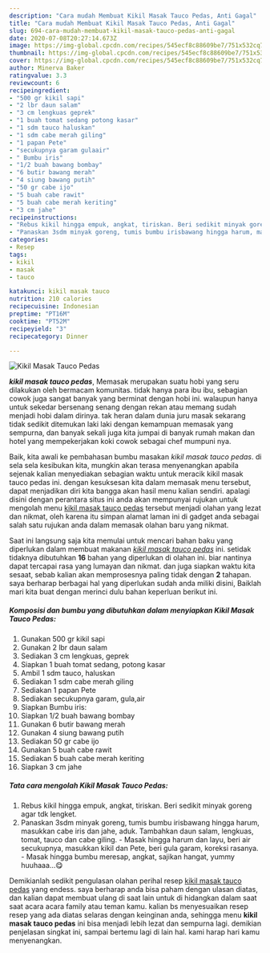```yaml
---
description: "Cara mudah Membuat Kikil Masak Tauco Pedas, Anti Gagal"
title: "Cara mudah Membuat Kikil Masak Tauco Pedas, Anti Gagal"
slug: 694-cara-mudah-membuat-kikil-masak-tauco-pedas-anti-gagal
date: 2020-07-08T20:27:14.673Z
image: https://img-global.cpcdn.com/recipes/545ecf8c88609be7/751x532cq70/kikil-masak-tauco-pedas-foto-resep-utama.jpg
thumbnail: https://img-global.cpcdn.com/recipes/545ecf8c88609be7/751x532cq70/kikil-masak-tauco-pedas-foto-resep-utama.jpg
cover: https://img-global.cpcdn.com/recipes/545ecf8c88609be7/751x532cq70/kikil-masak-tauco-pedas-foto-resep-utama.jpg
author: Minerva Baker
ratingvalue: 3.3
reviewcount: 6
recipeingredient:
- "500 gr kikil sapi"
- "2 lbr daun salam"
- "3 cm lengkuas geprek"
- "1 buah tomat sedang potong kasar"
- "1 sdm tauco haluskan"
- "1 sdm cabe merah giling"
- "1 papan Pete"
- "secukupnya garam gulaair"
- " Bumbu iris"
- "1/2 buah bawang bombay"
- "6 butir bawang merah"
- "4 siung bawang putih"
- "50 gr cabe ijo"
- "5 buah cabe rawit"
- "5 buah cabe merah keriting"
- "3 cm jahe"
recipeinstructions:
- "Rebus kikil hingga empuk, angkat, tiriskan. Beri sedikit minyak goreng agar tdk lengket."
- "Panaskan 3sdm minyak goreng, tumis bumbu irisbawang hingga harum, masukkan cabe iris dan jahe, aduk. Tambahkan daun salam, lengkuas, tomat, tauco dan cabe giling. Masak hingga harum dan layu, beri air secukupnya, masukkan kikil dan Pete, beri gula garam, koreksi rasanya. Masak hingga bumbu meresap, angkat, sajikan hangat, yummy huuhaaa...😋"
categories:
- Resep
tags:
- kikil
- masak
- tauco

katakunci: kikil masak tauco 
nutrition: 210 calories
recipecuisine: Indonesian
preptime: "PT16M"
cooktime: "PT52M"
recipeyield: "3"
recipecategory: Dinner

---
```



![Kikil Masak Tauco Pedas](https://img-global.cpcdn.com/recipes/545ecf8c88609be7/751x532cq70/kikil-masak-tauco-pedas-foto-resep-utama.jpg)

<b><i>kikil masak tauco pedas</i></b>, Memasak merupakan suatu hobi yang seru dilakukan oleh bermacam komunitas. tidak hanya para ibu ibu, sebagian cowok juga sangat banyak yang berminat dengan hobi ini. walaupun hanya untuk sekedar bersenang senang dengan rekan atau memang sudah menjadi hobi dalam dirinya. tak heran dalam dunia juru masak sekarang tidak sedikit ditemukan laki laki dengan kemampuan memasak yang sempurna, dan banyak sekali juga kita jumpai di banyak rumah makan dan hotel yang mempekerjakan koki cowok sebagai chef mumpuni nya.

Baik, kita awali ke pembahasan bumbu masakan <i>kikil masak tauco pedas</i>. di sela sela kesibukan kita, mungkin akan terasa menyenangkan apabila sejenak kalian menyediakan sebagian waktu untuk meracik kikil masak tauco pedas ini. dengan kesuksesan kita dalam memasak menu tersebut, dapat menjadikan diri kita bangga akan hasil menu kalian sendiri. apalagi disini dengan perantara situs ini anda akan mempunyai rujukan untuk mengolah menu <u>kikil masak tauco pedas</u> tersebut menjadi olahan yang lezat dan nikmat, oleh karena itu simpan alamat laman ini di gadget anda sebagai salah satu rujukan anda dalam memasak olahan baru yang nikmat.




Saat ini langsung saja kita memulai untuk mencari bahan baku yang diperlukan dalam membuat makanan <u><i>kikil masak tauco pedas</i></u> ini. setidak tidaknya dibutuhkan <b>16</b> bahan yang diperlukan di olahan ini. biar nantinya dapat tercapai rasa yang lumayan dan nikmat. dan juga siapkan waktu kita sesaat, sebab kalian akan memprosesnya paling tidak dengan <b>2</b> tahapan. saya berharap berbagai hal yang diperlukan sudah anda miliki disini, Baiklah mari kita buat dengan merinci dulu bahan keperluan berikut ini.

<!--inarticleads1-->

##### Komposisi dan bumbu yang dibutuhkan dalam menyiapkan Kikil Masak Tauco Pedas:

1. Gunakan 500 gr kikil sapi
1. Gunakan 2 lbr daun salam
1. Sediakan 3 cm lengkuas, geprek
1. Siapkan 1 buah tomat sedang, potong kasar
1. Ambil 1 sdm tauco, haluskan
1. Sediakan 1 sdm cabe merah giling
1. Sediakan 1 papan Pete
1. Sediakan secukupnya garam, gula,air
1. Siapkan  Bumbu iris:
1. Siapkan 1/2 buah bawang bombay
1. Gunakan 6 butir bawang merah
1. Gunakan 4 siung bawang putih
1. Sediakan 50 gr cabe ijo
1. Gunakan 5 buah cabe rawit
1. Sediakan 5 buah cabe merah keriting
1. Siapkan 3 cm jahe




<!--inarticleads2-->

##### Tata cara mengolah Kikil Masak Tauco Pedas:

1. Rebus kikil hingga empuk, angkat, tiriskan. Beri sedikit minyak goreng agar tdk lengket.
1. Panaskan 3sdm minyak goreng, tumis bumbu irisbawang hingga harum, masukkan cabe iris dan jahe, aduk. Tambahkan daun salam, lengkuas, tomat, tauco dan cabe giling. - Masak hingga harum dan layu, beri air secukupnya, masukkan kikil dan Pete, beri gula garam, koreksi rasanya. - Masak hingga bumbu meresap, angkat, sajikan hangat, yummy huuhaaa...😋




Demikianlah sedikit pengulasan olahan perihal resep <u>kikil masak tauco pedas</u> yang endess. saya berharap anda bisa paham dengan ulasan diatas, dan kalian dapat membuat ulang di saat lain untuk di hidangkan dalam saat saat acara acara family atau teman kamu. kalian bs menyesuaikan resep resep yang ada diatas selaras dengan keinginan anda, sehingga menu <b>kikil masak tauco pedas</b> ini bisa menjadi lebih lezat dan sempurna lagi. demikian penjelasan singkat ini, sampai bertemu lagi di lain hal. kami harap hari kamu menyenangkan.
